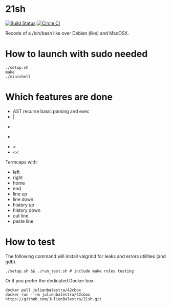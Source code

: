 # 21sh


[![Build Status](https://travis-ci.org/JulienBalestra/21sh.svg?branch=master)](https://travis-ci.org/JulienBalestra/21sh)
[![Circle CI](https://circleci.com/gh/JulienBalestra/21sh.svg?style=svg)](https://circleci.com/gh/JulienBalestra/21sh)

Recode of a /bin/bash like over Debian (like) and MacOSX.

# How to launch with sudo needed


	./setup.sh
	make
	./minishell


# Which features are done

* AST recurse basic parsing and exec
* |
* >
* >>
* <
* <<

Termcaps with:

* left
* right
* home
* end
* line up
* line down
* history up
* history down
* cut line
* paste line

# How to test

The following command will install valgrind for leaks and errors utilities (and gdb).

	./setup.sh && ./run_test.sh # include make rules testing
	
Or if you prefer the dedicated Docker box:

	docker pull julienbalestra/42cbox
	docker run --rm julienbalestra/42cbox https://github.com/JulienBalestra/21sh.git

